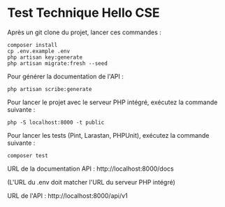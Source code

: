 # Test Technique Hello CSE

Après un git clone du projet, lancer ces commandes :
```
composer install
cp .env.example .env
php artisan key:generate
php artisan migrate:fresh --seed
```

Pour générer la documentation de l'API :
```
php artisan scribe:generate
```

Pour lancer le projet avec le serveur PHP intégré, exécutez la commande suivante :
```
php -S localhost:8000 -t public
```

Pour lancer les tests (Pint, Larastan, PHPUnit), exécutez la commande suivante :
```
composer test
```

URL de la documentation API : http://localhost:8000/docs

(L'URL du .env doit matcher l'URL du serveur PHP intégré)

URL de l'API : http://localhost:8000/api/v1
